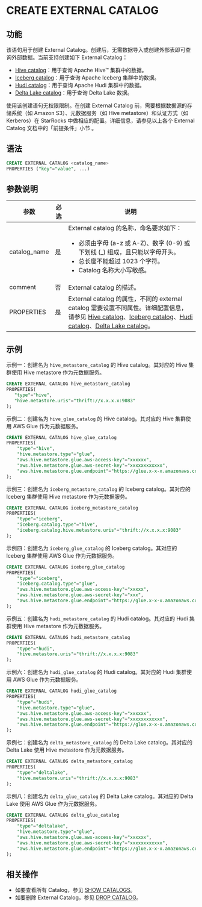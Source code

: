 # CREATE EXTERNAL CATALOG

## 功能

该语句用于创建 External Catalog。创建后，无需数据导入或创建外部表即可查询外部数据。当前支持创建如下 External Catalog：

- [Hive catalog](/data_source/catalog/hive_catalog.md)：用于查询 Apache Hive™ 集群中的数据。
- [Iceberg catalog](/data_source/catalog/iceberg_catalog.md)：用于查询 Apache Iceberg 集群中的数据。
- [Hudi catalog](/data_source/catalog/hudi_catalog.md)：用于查询 Apache Hudi 集群中的数据。
- [Delta Lake catalog](/data_source/catalog/deltalake_catalog.md)：用于查询 Delta Lake 数据。

使用该创建语句无权限限制。在创建 External Catalog 前，需要根据数据源的存储系统（如 Amazon S3）、元数据服务（如 Hive metastore）和认证方式（如 Kerberos）在 StarRocks 中做相应的配置。详细信息，请参见以上各个 External Catalog 文档中的「前提条件」小节 。

## 语法

```SQL
CREATE EXTERNAL CATALOG <catalog_name>
PROPERTIES ("key"="value", ...)
```

## 参数说明

| 参数         | 必选 | 说明                                                         |
| ------------ | ---- | ------------------------------------------------------------ |
| catalog_name | 是   | External catalog 的名称，命名要求如下：<ul><li>必须由字母 (a-z 或 A-Z)、数字 (0-9) 或下划线 (_) 组成，且只能以字母开头。</li><li>总长度不能超过 1023 个字符。</li><li>Catalog 名称大小写敏感。</li></ul> |
| comment      | 否   | External catalog 的描述。 |
| PROPERTIES   | 是   | External catalog 的属性，不同的 external catalog 需要设置不同属性。详细配置信息，请参见 [Hive catalog](/data_source/catalog/hive_catalog.md)、[Iceberg catalog](/data_source/catalog/iceberg_catalog.md)、[Hudi catalog](/data_source/catalog/hudi_catalog.md)、[Delta Lake catalog](/data_source/catalog/deltalake_catalog.md)。 |

## 示例

示例一：创建名为 `hive_metastore_catalog` 的 Hive catalog。其对应的 Hive 集群使用 Hive metastore 作为元数据服务。

```SQL
CREATE EXTERNAL CATALOG hive_metastore_catalog
PROPERTIES(
   "type"="hive", 
   "hive.metastore.uris"="thrift://x.x.x.x:9083"
);
```

示例二：创建名为 `hive_glue_catalog` 的 Hive catalog。其对应的 Hive 集群使用 AWS Glue 作为元数据服务。

```SQL
CREATE EXTERNAL CATALOG hive_glue_catalog
PROPERTIES(
    "type"="hive", 
    "hive.metastore.type"="glue",
    "aws.hive.metastore.glue.aws-access-key"="xxxxxx",
    "aws.hive.metastore.glue.aws-secret-key"="xxxxxxxxxxxx",
    "aws.hive.metastore.glue.endpoint"="https://glue.x-x-x.amazonaws.com"
);
```

示例三：创建名为 `iceberg_metastore_catalog` 的 Iceberg catalog。其对应的 Iceberg 集群使用 Hive metastore 作为元数据服务。

```SQL
CREATE EXTERNAL CATALOG iceberg_metastore_catalog
PROPERTIES(
    "type"="iceberg",
    "iceberg.catalog.type"="hive",
    "iceberg.catalog.hive.metastore.uris"="thrift://x.x.x.x:9083"
);
```

示例四：创建名为 `iceberg_glue_catalog` 的 Iceberg catalog。其对应的 Iceberg 集群使用  AWS Glue 作为元数据服务。

```SQL
CREATE EXTERNAL CATALOG iceberg_glue_catalog
PROPERTIES(
    "type"="iceberg", 
    "iceberg.catalog.type"="glue",
    "aws.hive.metastore.glue.aws-access-key"="xxxxx",
    "aws.hive.metastore.glue.aws-secret-key"="xxx",
    "aws.hive.metastore.glue.endpoint"="https://glue.x-x-x.amazonaws.com"
);
```

示例五：创建名为 `hudi_metastore_catalog` 的 Hudi catalog。其对应的 Hudi 集群使用 Hive metastore 作为元数据服务。

```SQL
CREATE EXTERNAL CATALOG hudi_metastore_catalog
PROPERTIES(
    "type"="hudi",
    "hive.metastore.uris"="thrift://x.x.x.x:9083"
);
```

示例六：创建名为 `hudi_glue_catalog` 的 Hudi catalog。其对应的 Hudi 集群使用 AWS Glue 作为元数据服务。

```SQL
CREATE EXTERNAL CATALOG hudi_glue_catalog
PROPERTIES(
    "type"="hudi", 
    "hive.metastore.type"="glue",
    "aws.hive.metastore.glue.aws-access-key"="xxxxxx",
    "aws.hive.metastore.glue.aws-secret-key"="xxxxxxxxxxxx",
    "aws.hive.metastore.glue.endpoint"="https://glue.x-x-x.amazonaws.com"
);
```

示例七：创建名为 `delta_metastore_catalog` 的 Delta Lake catalog。其对应的 Delta Lake 使用 Hive metastore 作为元数据服务。

```SQL
CREATE EXTERNAL CATALOG delta_metastore_catalog
PROPERTIES(
    "type"="deltalake",
    "hive.metastore.uris"="thrift://x.x.x.x:9083"
);
```

示例八：创建名为 `delta_glue_catalog` 的 Delta Lake catalog。其对应的 Delta Lake 使用 AWS Glue 作为元数据服务。

```SQL
CREATE EXTERNAL CATALOG delta_glue_catalog
PROPERTIES(
    "type"="deltalake", 
    "hive.metastore.type"="glue",
    "aws.hive.metastore.glue.aws-access-key"="xxxxxx",
    "aws.hive.metastore.glue.aws-secret-key"="xxxxxxxxxxxx",
    "aws.hive.metastore.glue.endpoint"="https://glue.x-x-x.amazonaws.com"
);
```

## 相关操作

- 如要查看所有 Catalog，参见 [SHOW CATALOGS](/sql-reference/sql-statements/data-manipulation/SHOW_CATALOGS.md)。
- 如要删除 External Catalog，参见 [DROP CATALOG](/sql-reference/sql-statements/data-definition/DROP_CATALOG.md)。
